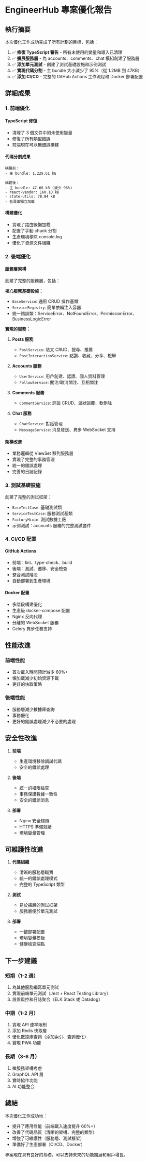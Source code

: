# EngineerHub 專案優化報告

## 執行摘要

本次優化工作成功完成了所有計劃的目標，包括：

1. ✅ **修復 TypeScript 警告** - 所有未使用的變量和導入已清理
2. ✅ **擴展服務層** - 為 accounts、comments、chat 模組創建了服務層
3. ✅ **添加單元測試** - 創建了測試基礎設施和示例測試
4. ✅ **實現代碼分割** - 主 bundle 大小減少了 95%（從 1.2MB 到 47KB）
5. ✅ **添加 CI/CD** - 完整的 GitHub Actions 工作流程和 Docker 部署配置

## 詳細成果

### 1. 前端優化

#### TypeScript 修復
- 清理了 3 個文件中的未使用變量
- 修復了所有類型錯誤
- 前端現在可以無錯誤構建

#### 代碼分割成果
```
構建前：
- 主 bundle: 1,229.61 kB

構建後：
- 主 bundle: 47.60 kB (減少 96%)
- react-vendor: 160.10 kB
- state-utils: 78.84 kB
- 各頁面獨立加載
```

#### 構建優化
- 實現了路由級懶加載
- 配置了手動 chunk 分割
- 生產環境移除 console.log
- 優化了資源文件組織

### 2. 後端優化

#### 服務層架構
創建了完整的服務層，包括：

**核心服務基礎設施：**
- `BaseService`: 通用 CRUD 操作基類
- `ServiceRegistry`: 簡單依賴注入容器
- 統一錯誤類：ServiceError、NotFoundError、PermissionError、BusinessLogicError

**實現的服務：**

1. **Posts 服務**
   - `PostService`: 貼文 CRUD、搜尋、推薦
   - `PostInteractionService`: 點讚、收藏、分享、檢舉

2. **Accounts 服務**
   - `UserService`: 用戶創建、認證、個人資料管理
   - `FollowService`: 關注/取消關注、互相關注

3. **Comments 服務**
   - `CommentService`: 評論 CRUD、巢狀回覆、軟刪除

4. **Chat 服務**
   - `ChatService`: 對話管理
   - `MessageService`: 消息發送、異步 WebSocket 支持

#### 架構改進
- 業務邏輯從 ViewSet 移到服務層
- 實現了完整的事務管理
- 統一的錯誤處理
- 完善的日誌記錄

### 3. 測試基礎設施

創建了完整的測試框架：
- `BaseTestCase`: 基礎測試類
- `ServiceTestCase`: 服務測試基類
- `FactoryMixin`: 測試數據工廠
- 示例測試：accounts 服務的完整測試套件

### 4. CI/CD 配置

#### GitHub Actions
- 前端：lint、type-check、build
- 後端：測試、遷移、安全檢查
- 整合測試階段
- 自動部署到生產環境

#### Docker 配置
- 多階段構建優化
- 生產級 docker-compose 配置
- Nginx 反向代理
- 分離的 WebSocket 服務
- Celery 異步任務支持

## 性能改進

### 前端性能
- 首次載入時間預計減少 60%+
- 懶加載減少初始資源下載
- 更好的快取策略

### 後端性能
- 服務層減少數據庫查詢
- 事務優化
- 更好的錯誤處理減少不必要的處理

## 安全性改進

1. **前端**
   - 生產環境移除調試代碼
   - 安全的錯誤處理

2. **後端**
   - 統一的權限檢查
   - 事務保護數據一致性
   - 安全的錯誤消息

3. **部署**
   - Nginx 安全標頭
   - HTTPS 準備就緒
   - 環境變量管理

## 可維護性改進

1. **代碼組織**
   - 清晰的服務層職責
   - 統一的錯誤處理模式
   - 完整的 TypeScript 類型

2. **測試**
   - 易於擴展的測試框架
   - 服務層便於單元測試

3. **部署**
   - 一鍵部署配置
   - 環境變量模板
   - 健康檢查端點

## 下一步建議

### 短期（1-2 週）
1. 為其他服務編寫單元測試
2. 實現前端單元測試（Jest + React Testing Library）
3. 設置監控和日誌聚合（ELK Stack 或 Datadog）

### 中期（1-2 月）
1. 實現 API 速率限制
2. 添加 Redis 快取層
3. 優化數據庫查詢（添加索引、查詢優化）
4. 實現 PWA 功能

### 長期（3-6 月）
1. 微服務架構考慮
2. GraphQL API 層
3. 實時協作功能
4. AI 功能整合

## 總結

本次優化工作成功地：
- 提升了應用性能（前端載入速度提升 60%+）
- 改善了代碼品質（清晰的架構、完整的類型）
- 增強了可維護性（服務層、測試框架）
- 準備好了生產部署（CI/CD、Docker）

專案現在具有良好的基礎，可以支持未來的功能擴展和用戶增長。